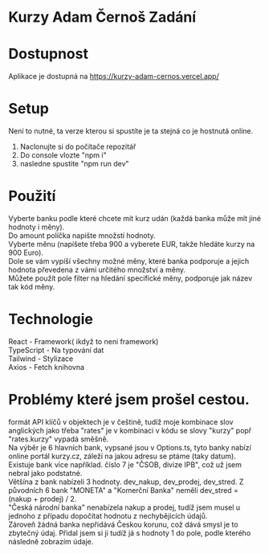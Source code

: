 # Kurzy Adam Černoš Zadání

# Dostupnost

Aplikace je dostupná na https://kurzy-adam-cernos.vercel.app/ 

# Setup
Není to nutné, ta verze kterou si spustíte je ta stejná co je hostnutá online. <br />
1. Naclonujte si do počítače repozitář <br />
2. Do console vlozte "npm i" <br /> 
3. nasledne spustite "npm run dev" <br />

# Použití
Vyberte banku podle které chcete mít kurz udán (každá banka může mít jiné hodnoty i měny). <br />
Do amount políčka napište množstí hodnoty. <br />
Vyberte měnu (napíšete třeba 900 a vyberete EUR, takže hledáte kurzy na 900 Euro). <br />
Dole se vám vypíší všechny možné měny, které banka podporuje a jejich hodnota převedena z vámi určitého množství a měny. <br />
Můžete použít pole filter na hledání specifické měny, podporuje jak název tak kód měny. <br />

# Technologie 
React - Framework( ikdyž to neni framework)<br />
TypeScript - Na typování dat<br />
Tailwind - Stylizace<br />
Axios - Fetch knihovna<br />


# Problémy které jsem prošel cestou. 
formát API klíčů v objektech je v češtině, tudíž moje kombinace slov anglických jako třeba "rates" je v kombinaci v kódu se slovy "kurzy" popř "rates.kurzy" vypadá směšně. <br />
Na výběr je 6 hlavních bank, vypsané jsou v Options.ts, tyto banky nabízí online portál kurzy.cz, záleží na jakou adresu se ptáme (taky datum). 
Existuje bank více například. číslo 7 je "ČSOB, divize IPB", což už jsem nebral jako podstatné. <br />
Většína z bank nabízeli 3 hodnoty. dev_nakup, dev_prodej, dev_stred. Z původních 6 bank "MONETA" a "Komerční Banka" neměli dev_stred = (nakup + prodej) / 2.<br />
"Česká národní banka" nenabízela nakup a prodej, tudíž jsem musel u jednoho z případu dopočítat hodnotu z nechybějících údajů. <br />
Zároveň žádná banka nepřidává Českou korunu, což dává smysl je to zbytečný údaj. Přidal jsem si ji tudíž já s hodnoty 1 do pole, podle kterého následně zobrazím údaje. <br />

